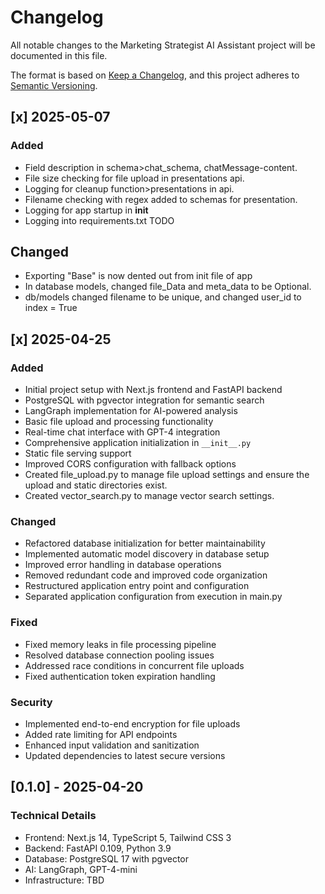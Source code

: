# Changelog

All notable changes to the Marketing Strategist AI Assistant project will be documented in this file.

The format is based on [Keep a Changelog](https://keepachangelog.com/en/1.0.0/),
and this project adheres to [Semantic Versioning](https://semver.org/spec/v2.0.0.html).

## [x] 2025-05-07

### Added
- Field description in schema>chat_schema, chatMessage-content.
- File size checking for file upload in presentations api.
- Logging for cleanup function>presentations in api.
- Filename checking with regex added to schemas for presentation.
- Logging for app startup in __init__
- Logging into requirements.txt TODO


## Changed
- Exporting "Base" is now dented out from init file of app
- In database models, changed file_Data and meta_data to be Optional.
- db/models changed filename to be unique, and changed user_id to index = True

## [x] 2025-04-25

### Added
- Initial project setup with Next.js frontend and FastAPI backend
- PostgreSQL with pgvector integration for semantic search
- LangGraph implementation for AI-powered analysis
- Basic file upload and processing functionality
- Real-time chat interface with GPT-4 integration
- Comprehensive application initialization in `__init__.py`
- Static file serving support
- Improved CORS configuration with fallback options
- Created file_upload.py to manage file upload settings and ensure the upload and static directories exist.
- Created vector_search.py to manage vector search settings.

### Changed
- Refactored database initialization for better maintainability
- Implemented automatic model discovery in database setup
- Improved error handling in database operations
- Removed redundant code and improved code organization
- Restructured application entry point and configuration
- Separated application configuration from execution in main.py

### Fixed
- Fixed memory leaks in file processing pipeline
- Resolved database connection pooling issues
- Addressed race conditions in concurrent file uploads
- Fixed authentication token expiration handling

### Security
- Implemented end-to-end encryption for file uploads
- Added rate limiting for API endpoints
- Enhanced input validation and sanitization
- Updated dependencies to latest secure versions

## [0.1.0] - 2025-04-20

### Technical Details
- Frontend: Next.js 14, TypeScript 5, Tailwind CSS 3
- Backend: FastAPI 0.109, Python 3.9
- Database: PostgreSQL 17 with pgvector
- AI: LangGraph, GPT-4-mini
- Infrastructure: TBD